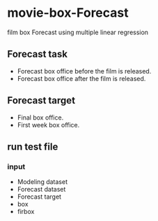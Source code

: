 # movie-box-Forecast

film box Forecast using multiple linear regression

## Forecast task
- Forecast box office before the film is released.
- Forecast box office after the film is released.

## Forecast target
- Final box office.
- First week box office.

## run test file
### input
- Modeling dataset
- Forecast dataset
- Forecast target
 - box
 - firbox
